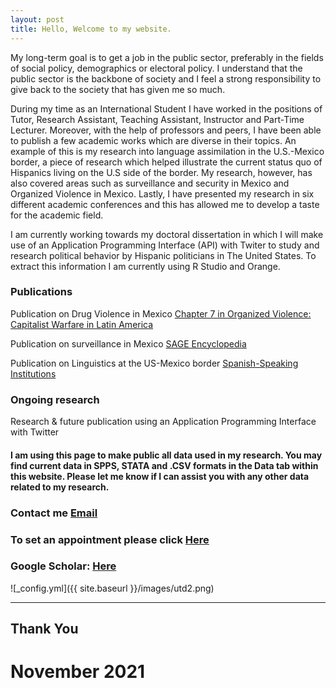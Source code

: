 ```yaml
---
layout: post
title: Hello, Welcome to my website. 
---
```


My long-term goal is to get a job in the public sector, preferably in the fields of social policy, demographics or electoral policy. I understand that the public sector is the backbone of society and I feel a strong responsibility to give back to the society that has given me so much. 

During my time as an International Student I have worked in the positions of Tutor, Research Assistant, Teaching Assistant, Instructor and Part-Time Lecturer. Moreover, with the help of professors and peers, I have been able to publish a few academic works which are diverse in their topics. An example of this is my research into language assimilation in the U.S.-Mexico border, a piece of research which helped illustrate the current status quo of Hispanics living on the U.S side of the border. My research, however, has also covered areas such as surveillance and security in Mexico and Organized Violence in Mexico.  Lastly, I have presented my research in six different academic conferences and this has allowed me to develop a taste for the academic field. 

I am currently working towards my doctoral dissertation in which I will make use of an Application Programming Interface (API) with Twiter to study and research political behavior by Hispanic politicians in The United States. To extract this information I am currently using R Studio and Orange. 


### Publications

Publication on Drug Violence in Mexico
[Chapter 7 in Organized Violence: Capitalist Warfare in Latin America](https://read.amazon.com/kp/embed?asin=B07S5XFNKP&preview=newtab&linkCode=kpe&ref_=cm_sw_r_kb_dp_X2NuFbJJZDT1A)

Publication on surveillance in Mexico
[SAGE Encyclopedia](/images/MexicoSagePublication.pdf)

Publication on Linguistics at the US-Mexico border
[Spanish-Speaking Institutions](/images/SpanishSpeakingInstitutionsandLanguageAssimilationintheRioGrandeValley.pdf)

### Ongoing research

Research & future publication using an Application Programming Interface with Twitter


#### I am using this page to make public all data used in my research. You may find current data in SPPS, STATA and .CSV formats in the Data tab within this website. Please let me know if I can assist you with any other data related to my research. 


### Contact me [Email](mailto:cxg172030@utdallas.edu)
### To set an appointment please click [Here](https://calendly.com/cxg172030/meetcarlos) 
### Google Scholar: [Here](https://scholar.google.com/citations?hl=es&user=URP-BxQAAAAJ)

![_config.yml]({{ site.baseurl }}/images/utd2.png)



---

## Thank You







# November 2021








































